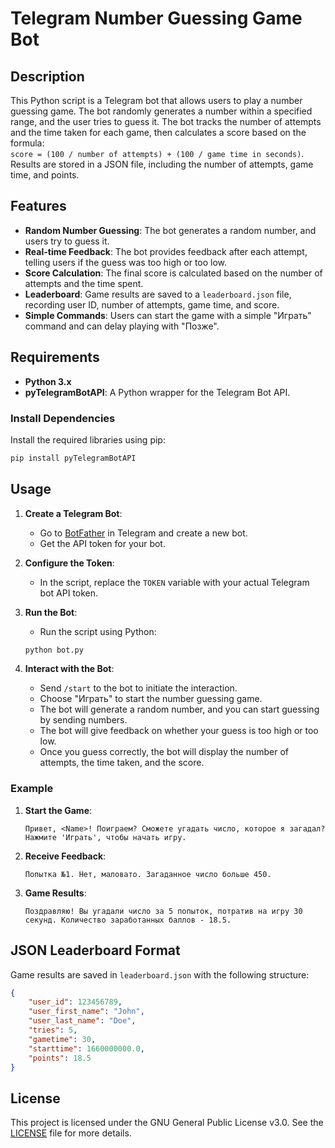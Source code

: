 # Telegram Number Guessing Game Bot

## Description

This Python script is a Telegram bot that allows users to play a number guessing game. The bot randomly generates a number within a specified range, and the user tries to guess it. The bot tracks the number of attempts and the time taken for each game, then calculates a score based on the formula:  
`score = (100 / number of attempts) + (100 / game time in seconds)`.  
Results are stored in a JSON file, including the number of attempts, game time, and points.

## Features

- **Random Number Guessing**: The bot generates a random number, and users try to guess it.
- **Real-time Feedback**: The bot provides feedback after each attempt, telling users if the guess was too high or too low.
- **Score Calculation**: The final score is calculated based on the number of attempts and the time spent.
- **Leaderboard**: Game results are saved to a `leaderboard.json` file, recording user ID, number of attempts, game time, and score.
- **Simple Commands**: Users can start the game with a simple "Играть" command and can delay playing with "Позже".

## Requirements

- **Python 3.x**
- **pyTelegramBotAPI**: A Python wrapper for the Telegram Bot API.

### Install Dependencies

Install the required libraries using pip:

```bash
pip install pyTelegramBotAPI
```

## Usage

1. **Create a Telegram Bot**:
   - Go to [BotFather](https://t.me/BotFather) in Telegram and create a new bot.
   - Get the API token for your bot.

2. **Configure the Token**:
   - In the script, replace the `TOKEN` variable with your actual Telegram bot API token.

3. **Run the Bot**:
   - Run the script using Python:

   ```bash
   python bot.py
   ```

4. **Interact with the Bot**:
   - Send `/start` to the bot to initiate the interaction.
   - Choose "Играть" to start the number guessing game.
   - The bot will generate a random number, and you can start guessing by sending numbers.
   - The bot will give feedback on whether your guess is too high or too low.
   - Once you guess correctly, the bot will display the number of attempts, the time taken, and the score.

### Example

1. **Start the Game**:
   ```text
   Привет, <Name>! Поиграем? Сможете угадать число, которое я загадал? Нажмите 'Играть', чтобы начать игру.
   ```
2. **Receive Feedback**:
   ```text
   Попытка №1. Нет, маловато. Загаданное число больше 450.
   ```
3. **Game Results**:
   ```text
   Поздравляю! Вы угадали число за 5 попыток, потратив на игру 30 секунд. Количество заработанных баллов - 18.5.
   ```

## JSON Leaderboard Format

Game results are saved in `leaderboard.json` with the following structure:

```json
{
    "user_id": 123456789,
    "user_first_name": "John",
    "user_last_name": "Doe",
    "tries": 5,
    "gametime": 30,
    "starttime": 1660000000.0,
    "points": 18.5
}
```

## License

This project is licensed under the GNU General Public License v3.0. See the [LICENSE](./LICENSE) file for more details.
